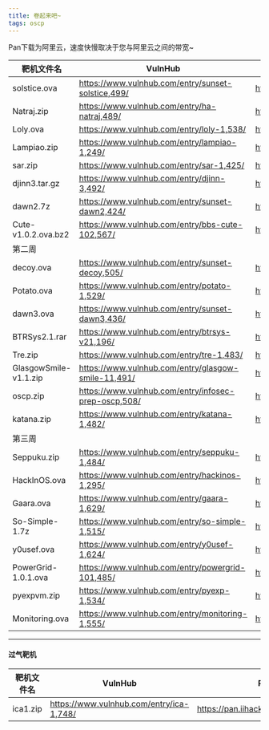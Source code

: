 ```yaml
---
title: 卷起来吧~
tags: oscp
---
```



Pan下载为阿里云，速度快慢取决于您与阿里云之间的带宽~

| 靶机文件名          | VulnHub                                            | Pan                                |
| ------------------- | -------------------------------------------------- | ---------------------------------- |
| solstice.ova        | <https://www.vulnhub.com/entry/sunset-solstice,499/> | <https://pan.iihack.com/Vulnhub/499> |
| Natraj.zip          | <https://www.vulnhub.com/entry/ha-natraj,489/>       | <https://pan.iihack.com/Vulnhub/489> |
| Loly.ova            | <https://www.vulnhub.com/entry/loly-1,538/>          | <https://pan.iihack.com/Vulnhub/538> |
| Lampiao.zip         | <https://www.vulnhub.com/entry/lampiao-1,249/>       | <https://pan.iihack.com/Vulnhub/249> |
| sar.zip            | <https://www.vulnhub.com/entry/sar-1,425/>           | <https://pan.iihack.com/Vulnhub/425> |
| djinn3.tar.gz       | <https://www.vulnhub.com/entry/djinn-3,492/>         | <https://pan.iihack.com/Vulnhub/492> |
| dawn2.7z            | <https://www.vulnhub.com/entry/sunset-dawn2,424/>    | <https://pan.iihack.com/Vulnhub/424> |
| Cute-v1.0.2.ova.bz2 | <https://www.vulnhub.com/entry/bbs-cute-102,567/>    | <https://pan.iihack.com/Vulnhub/567> |
| 第二周 |  |  |
| decoy.ova | <https://www.vulnhub.com/entry/sunset-decoy,505/> | <https://pan.iihack.com/Vulnhub/505> |
| Potato.ova | <https://www.vulnhub.com/entry/potato-1,529/> | <https://pan.iihack.com/Vulnhub/529> |
| dawn3.ova | <https://www.vulnhub.com/entry/sunset-dawn3,436/> | <https://pan.iihack.com/Vulnhub/436> |
| BTRSys2.1.rar | <https://www.vulnhub.com/entry/btrsys-v21,196/> | <https://pan.iihack.com/Vulnhub/196> |
| Tre.zip | <https://www.vulnhub.com/entry/tre-1,483/> | <https://pan.iihack.com/Vulnhub/483> |
| GlasgowSmile-v1.1.zip | <https://www.vulnhub.com/entry/glasgow-smile-11,491/> | <https://pan.iihack.com/Vulnhub/491> |
| oscp.zip | <https://www.vulnhub.com/entry/infosec-prep-oscp,508/> | <https://pan.iihack.com/Vulnhub/508> |
| katana.zip | <https://www.vulnhub.com/entry/katana-1,482/> | <https://pan.iihack.com/Vulnhub/482> |
| 第三周 |  |  |
| Seppuku.zip | https://www.vulnhub.com/entry/seppuku-1,484/ | <https://pan.iihack.com/Vulnhub/484> |
| HackInOS.ova | https://www.vulnhub.com/entry/hackinos-1,295/ | <https://pan.iihack.com/Vulnhub/295> |
| Gaara.ova | https://www.vulnhub.com/entry/gaara-1,629/ | <https://pan.iihack.com/Vulnhub/629> |
| So-Simple-1.7z | https://www.vulnhub.com/entry/so-simple-1,515/ | <https://pan.iihack.com/Vulnhub/515> |
| y0usef.ova | https://www.vulnhub.com/entry/y0usef-1,624/ | <https://pan.iihack.com/Vulnhub/624> |
| PowerGrid-1.0.1.ova | https://www.vulnhub.com/entry/powergrid-101,485/ | <https://pan.iihack.com/Vulnhub/485> |
| pyexpvm.zip | https://www.vulnhub.com/entry/pyexp-1,534/ | <https://pan.iihack.com/Vulnhub/534> |
| Monitoring.ova | https://www.vulnhub.com/entry/monitoring-1,555/ | <https://pan.iihack.com/Vulnhub/555> |

----------------

#### 过气靶机

| 靶机文件名          | VulnHub                                            | Pan                                |
| ------------------- | -------------------------------------------------- | ---------------------------------- |
| ica1.zip            | <https://www.vulnhub.com/entry/ica-1,748/>           | <https://pan.iihack.com/Vulnhub/748> |
